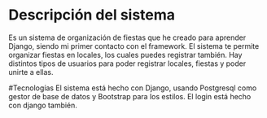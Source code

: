 # Descripción del sistema
Es un sistema de organización de fiestas que he creado para aprender Django, siendo mi primer contacto con el framework. El sistema te permite organizar fiestas en locales, los cuales puedes registrar también. Hay distintos tipos de usuarios para poder registrar locales, fiestas y poder unirte a ellas.

#Tecnologías
El sistema está hecho con Django, usando Postgresql como gestor de base de datos y Bootstrap para los estilos. El login está hecho con django también.
